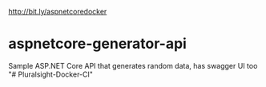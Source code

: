http://bit.ly/aspnetcoredocker

# aspnetcore-generator-api
Sample ASP.NET Core API that generates random data, has swagger UI too
"# Pluralsight-Docker-CI" 
